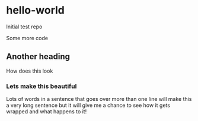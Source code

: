# hello-world
Initial test repo

Some more code

## Another heading ##

How does this look

### Lets make this beautiful ###

Lots of words in a sentence that goes over more than one line will make this a very long sentence but it will give me a chance to see how it gets wrapped and what happens to it!
